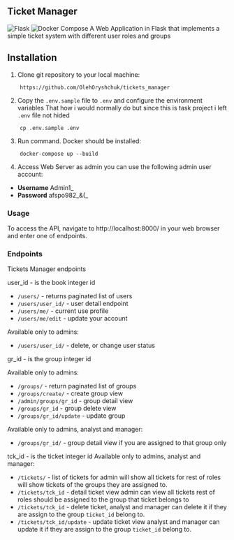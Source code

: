 ## Ticket Manager

![Flask](https://img.shields.io/badge/Flask-3.0.3-brightgreen.svg)
![Docker Compose](https://img.shields.io/badge/Docker%20Compose-2.27.0-brightgreen.svg)
A Web Application in Flask that implements a simple ticket system with different user roles and groups

## Installation
1. Clone git repository to your local machine:
```
    https://github.com/OlehOryshchuk/tickets_manager
```
2. Copy the `.env.sample` file to `.env` and configure the environment variables
    That how i would normally do but since this is task project i left  `.env` file 
   not hided
```
    cp .env.sample .env
```
3. Run command. Docker should be installed:
```
    docker-compose up --build
```
4. Access Web Server as admin you can use the following admin user account:

- **Username** Admin1_
- **Password** afspo982_&(_

### Usage
To access the API, navigate to http://localhost:8000/ in your web browser and enter one of endpoints.

### Endpoints
Tickets Manager endpoints 

user_id - is the book integer id
- `/users/` - returns paginated list of users
- `/users/user_id/` - user detail endpoint
- `/users/me/` - current use profile
- `/users/me/edit` - update your account

Available only to admins:
- `/users/user_id/` - delete, or change user status


gr_id - is the group integer id

Available only to admins:
- `/groups/` - return paginated list of groups
- `/groups/create/` - create group view
- `/admin/groups/gr_id` - group detail view
- `/groups/gr_id` - group delete view
- `/groups/gr_id/update` - update group

Available only to admins, analyst and manager:
- `/groups/gr_id/` - group detail view if you are assigned to that group only

tck_id - is the ticket integer id
Available only to admins, analyst and manager:
- `/tickets/` - list of tickets for admin will show all tickets for rest of roles will show
tickets of the groups they are assigned to.
- `/tickets/tck_id` - detail ticket view admin can view all tickets rest of roles should be assigned to the
group that ticket belongs to
- `/tickets/tck_id` - delete ticket, analyst and manager can delete it if they are assign to the group `ticket_id` belong to.
- `/tickets/tck_id/update` - update ticket view analyst and manager can update it if they are assign to the group `ticket_id` belong to.
